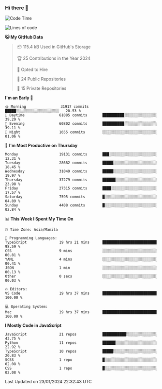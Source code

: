### Hi there 👋

<!--START_SECTION:waka-->
![Code Time](http://img.shields.io/badge/Code%20Time-545%20hrs%2015%20mins-blue)

![Lines of code](https://img.shields.io/badge/From%20Hello%20World%20I%27ve%20Written-62.6%20million%20lines%20of%20code-blue)

**🐱 My GitHub Data** 

> 📦 115.4 kB Used in GitHub's Storage 
 > 
> 🏆 25 Contributions in the Year 2024
 > 
> 💼 Opted to Hire
 > 
> 📜 24 Public Repositories 
 > 
> 🔑 15 Private Repositories 
 > 
**I'm an Early 🐤** 

```text
🌞 Morning                31917 commits       █████░░░░░░░░░░░░░░░░░░░░   20.53 % 
🌆 Daytime                61085 commits       ██████████░░░░░░░░░░░░░░░   39.29 % 
🌃 Evening                60802 commits       ██████████░░░░░░░░░░░░░░░   39.11 % 
🌙 Night                  1655 commits        ░░░░░░░░░░░░░░░░░░░░░░░░░   01.06 % 
```
📅 **I'm Most Productive on Thursday** 

```text
Monday                   19131 commits       ███░░░░░░░░░░░░░░░░░░░░░░   12.31 % 
Tuesday                  28682 commits       █████░░░░░░░░░░░░░░░░░░░░   18.45 % 
Wednesday                31049 commits       █████░░░░░░░░░░░░░░░░░░░░   19.97 % 
Thursday                 37279 commits       ██████░░░░░░░░░░░░░░░░░░░   23.98 % 
Friday                   27315 commits       ████░░░░░░░░░░░░░░░░░░░░░   17.57 % 
Saturday                 7595 commits        █░░░░░░░░░░░░░░░░░░░░░░░░   04.89 % 
Sunday                   4408 commits        █░░░░░░░░░░░░░░░░░░░░░░░░   02.84 % 
```


📊 **This Week I Spent My Time On** 

```text
🕑︎ Time Zone: Asia/Manila

💬 Programming Languages: 
TypeScript               19 hrs 21 mins      █████████████████████████   98.59 % 
CSS                      9 mins              ░░░░░░░░░░░░░░░░░░░░░░░░░   00.81 % 
YAML                     4 mins              ░░░░░░░░░░░░░░░░░░░░░░░░░   00.41 % 
JSON                     1 min               ░░░░░░░░░░░░░░░░░░░░░░░░░   00.13 % 
Other                    0 secs              ░░░░░░░░░░░░░░░░░░░░░░░░░   00.03 % 

🔥 Editors: 
VS Code                  19 hrs 37 mins      █████████████████████████   100.00 % 

💻 Operating System: 
Mac                      19 hrs 37 mins      █████████████████████████   100.00 % 
```

**I Mostly Code in JavaScript** 

```text
JavaScript               21 repos            ███████████░░░░░░░░░░░░░░   43.75 % 
Python                   11 repos            ██████░░░░░░░░░░░░░░░░░░░   22.92 % 
TypeScript               10 repos            █████░░░░░░░░░░░░░░░░░░░░   20.83 % 
SCSS                     1 repo              █░░░░░░░░░░░░░░░░░░░░░░░░   02.08 % 
CSS                      1 repo              █░░░░░░░░░░░░░░░░░░░░░░░░   02.08 % 
```




 Last Updated on 23/01/2024 22:32:43 UTC
<!--END_SECTION:waka-->

